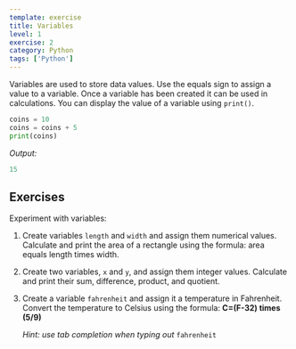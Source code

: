 ```yaml
---
template: exercise
title: Variables
level: 1
exercise: 2
category: Python
tags: ['Python']
---
```


Variables are used to store data values. Use the equals sign to assign a value to a variable. Once a variable has been created it can be used in calculations. You can display the value of a variable using `print()`.

```python
coins = 10
coins = coins + 5
print(coins)
```
*Output:*
```python
15
```

## Exercises

Experiment with variables:

1. Create variables `length` and `width` and assign them numerical values. Calculate and print the area of a rectangle using the formula: area equals length times width.

2. Create two variables, `x` and `y`, and assign them integer values. Calculate and print their sum, difference, product, and quotient.

3. Create a variable `fahrenheit` and assign it a temperature in Fahrenheit. Convert the temperature to Celsius using the formula: **C=(F-32) times (5/9)**

   *Hint: use tab completion when typing out* `fahrenheit`

